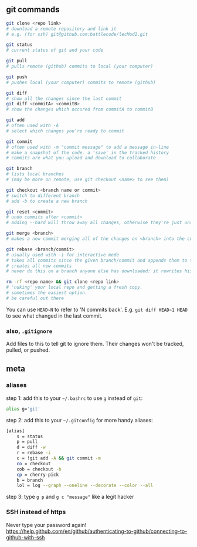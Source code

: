 ## git commands

```bash
git clone <repo link>
# download a remote repository and link it
# e.g. (for ssh) git@github.com:battlecode/lecMod2.git

git status
# current status of git and your code

git pull
# pulls remote (github) commits to local (your computer)

git push 
# pushes local (your computer) commits to remote (github)

git diff
# show all the changes since the last commit
git diff <commitA> <commitB>
# show the changes which occured from commitA to commitB

git add
# often used with -A
# select which changes you're ready to commit

git commit
# often used with -m "commit message" to add a message in-line
# make a snapshot of the code. a 'save' in the tracked history
# commits are what you upload and download to collaborate

git branch
# lists local branches
# (may be more on remote, use git checkout <name> to see them)

git checkout <branch name or commit>
# switch to different branch
# add -b to create a new branch

git reset <commit>
# undo commits after <commit>
# adding --hard will throw away all changes, otherwise they're just unstaged

git merge <branch>
# makes a new commit merging all of the changes on <branch> into the curent branch

git rebase <branch/commit>
# usually used with -i for interactive mode
# takes all commits since the given branch/commit and appends them to the end
# creates all new commits
# never do this on a branch anyone else has downloaded: it rewrites history

rm -rf <repo name> && git clone <repo link>
# 'nuking' your local repo and getting a fresh copy.
# sometimes the easiest option.
# be careful out there
```

You can use `HEAD~N` to refer to 'N commits back'.
E.g. `git diff HEAD~1 HEAD` to see what changed in the last commit.

### also, `.gitignore`

Add files to this to tell git to ignore them.
Their changes won't be tracked, pulled, or pushed.


## meta

### aliases

step 1:
add this to your `~/.bashrc` to use `g` instead of `git`:
```bash
alias g='git'
```

step 2:
add this to your `~/.gitconfig` for more handy aliases:
```bash
[alias]
    s = status
    p = pull
    d = diff -w
    r = rebase -i
    c = !git add -A && git commit -m
    co = checkout
    cob = checkout -b
    cp = cherry-pick
    b = branch
    lol = log --graph --oneline --decorate --color --all
```

step 3: type `g p` and `g c "message"` like a legit hacker


### SSH instead of https

Never type your password again!
https://help.github.com/en/github/authenticating-to-github/connecting-to-github-with-ssh
